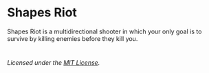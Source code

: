 # Shapes Riot

Shapes Riot is a multidirectional shooter in which your only goal is to survive by killing enemies before they kill you.


#

_Licensed under the [MIT License](LICENSE)._
